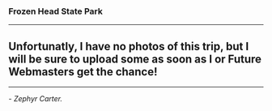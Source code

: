 <h3>Frozen Head State Park</h3>

<hr>

<h2>Unfortunatly, I have no photos of this trip, but I will be sure to upload some as soon as I or Future Webmasters get the chance!</h2>

<hr>

<em>- Zephyr Carter.</em>
